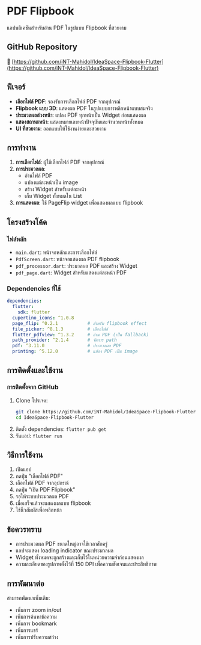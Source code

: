 # PDF Flipbook

แอปพลิเคชันสำหรับอ่าน PDF ในรูปแบบ Flipbook ที่สวยงาม

## GitHub Repository
🔗 [https://github.com/iNT-Mahidol/IdeaSpace-Flipbook-Flutter](https://github.com/iNT-Mahidol/IdeaSpace-Flipbook-Flutter)

## ฟีเจอร์

- **เลือกไฟล์ PDF**: รองรับการเลือกไฟล์ PDF จากอุปกรณ์
- **Flipbook แบบ 3D**: แสดงผล PDF ในรูปแบบการพลิกหน้าแบบสมจริง
- **ประมวลผลล่วงหน้า**: แปลง PDF ทุกหน้าเป็น Widget ก่อนแสดงผล
- **แสดงสถานะหน้า**: แสดงหมายเลขหน้าปัจจุบันและจำนวนหน้าทั้งหมด
- **UI ที่สวยงาม**: ออกแบบให้ใช้งานง่ายและสวยงาม

## การทำงาน

1. **การเลือกไฟล์**: ผู้ใช้เลือกไฟล์ PDF จากอุปกรณ์
2. **การประมวลผล**: 
   - อ่านไฟล์ PDF
   - แปลงแต่ละหน้าเป็น image
   - สร้าง Widget สำหรับแต่ละหน้า
   - เก็บ Widget ทั้งหมดใน List<Widget>
3. **การแสดงผล**: ใช้ PageFlip widget เพื่อแสดงผลแบบ flipbook

## โครงสร้างโค้ด

### ไฟล์หลัก

- `main.dart`: หน้าจอหลักและการเลือกไฟล์
- `PdfScreen.dart`: หน้าจอแสดงผล PDF flipbook
- `pdf_processor.dart`: ประมวลผล PDF และสร้าง Widget
- `pdf_page.dart`: Widget สำหรับแสดงแต่ละหน้า PDF

### Dependencies ที่ใช้

```yaml
dependencies:
  flutter:
    sdk: flutter
  cupertino_icons: ^1.0.8
  page_flip: ^0.2.1           # สำหรับ flipbook effect
  file_picker: ^8.1.3         # เลือกไฟล์
  flutter_pdfview: ^1.3.2     # อ่าน PDF (เป็น fallback)
  path_provider: ^2.1.4       # จัดการ path
  pdf: ^3.11.0                # ประมวลผล PDF
  printing: ^5.12.0           # แปลง PDF เป็น image
```

## การติดตั้งและใช้งาน

### การติดตั้งจาก GitHub
1. Clone โปรเจค:
   ```bash
   git clone https://github.com/iNT-Mahidol/IdeaSpace-Flipbook-Flutter.git
   cd IdeaSpace-Flipbook-Flutter
   ```
2. ติดตั้ง dependencies: `flutter pub get`
3. รันแอป: `flutter run`

## วิธีการใช้งาน

1. เปิดแอป
2. กดปุ่ม "เลือกไฟล์ PDF"
3. เลือกไฟล์ PDF จากอุปกรณ์
4. กดปุ่ม "เปิด PDF Flipbook"
5. รอให้ระบบประมวลผล PDF
6. เมื่อเสร็จแล้วจะแสดงผลแบบ flipbook
7. ใช้นิ้วสัมผัสเพื่อพลิกหน้า

## ข้อควรทราบ

- การประมวลผล PDF ขนาดใหญ่อาจใช้เวลาสักครู่
- แอปจะแสดง loading indicator ขณะประมวลผล
- Widget ทั้งหมดจะถูกสร้างและเก็บไว้ในหน่วยความจำก่อนแสดงผล
- ความละเอียดของรูปภาพตั้งไว้ที่ 150 DPI เพื่อความชัดเจนและประสิทธิภาพ

## การพัฒนาต่อ

สามารถพัฒนาเพิ่มเติม:
- เพิ่มการ zoom in/out
- เพิ่มการค้นหาข้อความ
- เพิ่มการ bookmark
- เพิ่มการแชร์
- เพิ่มการปรับความสว่าง
